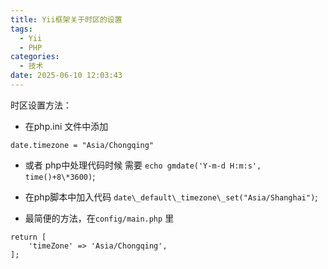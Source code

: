 ```yaml
---
title: Yii框架关于时区的设置
tags:
  - Yii
  - PHP
categories:
  - 技术
date: 2025-06-10 12:03:43
---
```


时区设置方法：  
- 在php.ini 文件中添加

```
date.timezone = "Asia/Chongqing"
```

- 或者 php中处理代码时候 需要 `echo gmdate('Y-m-d H:m:s', time()+8\*3600)`;

- 在php脚本中加入代码 `date\_default\_timezone\_set("Asia/Shanghai")`;

- 最简便的方法，在`config/main.php` 里

```
return [
    'timeZone' => 'Asia/Chongqing',
];
```
